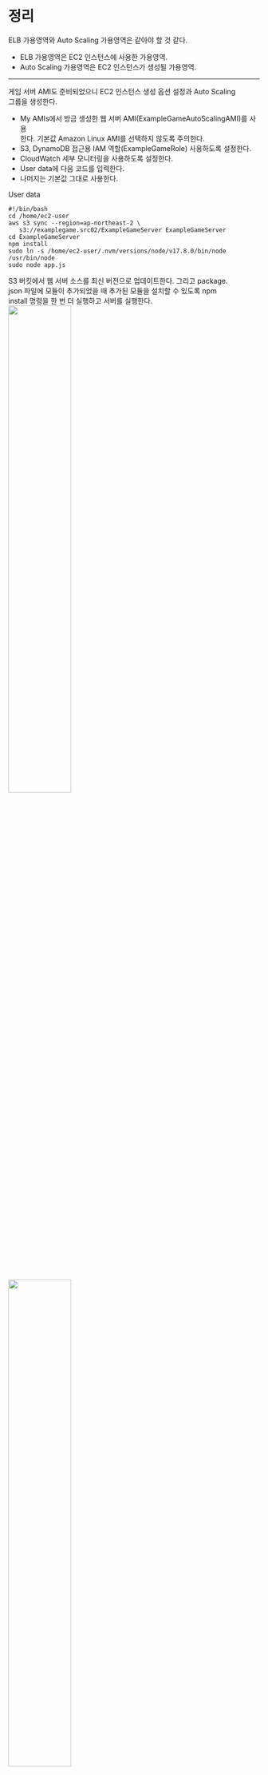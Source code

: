 # 정리
ELB 가용영역와 Auto Scaling 가용영역은 같아야 할 것 같다.   
- ELB 가용영역은 EC2 인스턴스에 사용한 가용영역.     
- Auto Scaling 가용영역은 EC2 인스턴스가 생성될 가용영역.    

---

게임 서버 AMI도 준비되었으니 EC2 인스턴스 생성 옵션 설정과 Auto Scaling  
그룹을 생성한다.  
- My AMIs에서 방금 생성한 웹 서버 AMI(ExampleGameAutoScalingAMI)를 사용   
한다. 기본값 Amazon Linux AMI를 선택하지 않도록 주의한다.   
- S3, DynamoDB 접근용 IAM 역할(ExampleGameRole) 사용하도록 설정한다.   
- CloudWatch 세부 모니터링을 사용하도록 설정한다.  
- User data에 다음 코드를 입력한다.  
- 나머지는 기본값 그대로 사용한다.   

User data  
```
#!/bin/bash
cd /home/ec2-user
aws s3 sync --region=ap-northeast-2 \
   s3://examplegame.src02/ExampleGameServer ExampleGameServer
cd ExampleGameServer
npm install
sudo ln -s /home/ec2-user/.nvm/versions/node/v17.8.0/bin/node /usr/bin/node
sudo node app.js
```

S3 버킷에서 웹 서버 소스를 최신 버전으로 업데이트한다. 그리고 package.  
json 파일에 모듈이 추가되었을 때 추가된 모듈을 설치할 수 있도록 npm  
install 명령을 한 번 더 실행하고 서버를 실행한다.  
<img src="https://user-images.githubusercontent.com/33191974/160268387-2cf91a39-2a0f-4753-bba3-bfbe51699327.png" width="50%" height="50%"/>    
<img src="https://user-images.githubusercontent.com/33191974/160268400-25faa19f-cadc-4b25-803b-fb6b83f76c02.png" width="50%" height="50%"/>  
<img src="https://user-images.githubusercontent.com/33191974/160268405-231bce39-4fab-44ab-afe2-996352c5df16.png" width="50%" height="50%"/>  
<img src="https://user-images.githubusercontent.com/33191974/160268410-2e47902b-7418-42ec-a566-73fdda42c35c.png" width="50%" height="50%"/>  
<img src="https://user-images.githubusercontent.com/33191974/160268419-83fe5df4-1f0a-4512-ae60-53404d222ddc.png" width="50%" height="50%"/>  
<img src="https://user-images.githubusercontent.com/33191974/160268423-d3efc6cb-036a-4d40-99f2-c9120d49dc97.png" width="50%" height="50%"/>  
<img src="https://user-images.githubusercontent.com/33191974/160268430-85c5fa13-bb82-44a4-8a6a-fc58e595b65b.png" width="50%" height="50%"/>  

생성될 EC2 인스턴스에서 사용할 Security Group을 설정한다. Create a new secu  
rity group으로 Security Group을 새로 생성할 때는 Add Rule 버튼을 클릭하여  
HTTP 프로토콜(80번 포트)을 꼭 추가한다.  
  
Select an existing security group으로 이미 있는 Security Group을 선택할  
때는 HTTP 프로토콜(80번 포트)이 열려 있는 Security Group을 선택한다.   
  
Auto Scaling 그룹을 생성한다.  
- 그룹 이름은 ExampleGameAutoScalingGroup으로 한다.  
- Subnet 부분을 클릭하여 EC2 인스턴스를 생성할 서브넷을 선택한다.  
- Load Balancing을 사용하도록 설정하고, 앞에서 생성한 ELB 로드 밸런서를  
선택한다.   
- CloudWatch 세부 모니터링을 사용하도록 설정한다.   
- 나머지는 기본값 그대로 사용한다.   
- Auto Scaling 정책은 'EC2 생성 옵션 설정과 Auto Scaling 그룹 생성하기'를  
참조하여 설정하기 바란다.  

<img src="https://user-images.githubusercontent.com/33191974/160268543-cd0de113-857e-4683-9803-2cc3546e53d4.png" width="50%" height="50%"/>  
<img src="https://user-images.githubusercontent.com/33191974/160268572-6bd62caa-288c-4ba5-b5be-3d8d994c4aaa.png" width="50%" height="50%"/>  
<img src="https://user-images.githubusercontent.com/33191974/160268580-f16527dc-826a-443a-b813-6d4936284c0c.png" width="50%" height="50%"/>  
<img src="https://user-images.githubusercontent.com/33191974/160268583-8248a205-1343-44d2-b404-cde0238c2baa.png" width="50%" height="50%"/>  
<img src="https://user-images.githubusercontent.com/33191974/160268590-baa23252-d593-47ec-b391-a6bbb4a5d2c4.png" width="50%" height="50%"/>  
<img src="https://user-images.githubusercontent.com/33191974/160268600-4c7d7fcc-cdc2-4733-971b-7120e89626e0.png" width="50%" height="50%"/>  
<img src="https://user-images.githubusercontent.com/33191974/160268603-ae6de423-e670-4e12-a475-05f3758c1571.png" width="50%" height="50%"/>  
<img src="https://user-images.githubusercontent.com/33191974/160268611-82ee0d5b-bde3-44dc-8a1e-6a64a6bd3d14.png" width="50%" height="50%"/>  
  
웹 서버 Auto Scaling 그룹을 생성한 모습이다.  
<img src="https://user-images.githubusercontent.com/33191974/160268669-9e91a499-697a-4cee-81cf-a03137137a64.png" width="50%" height="50%"/>  





























